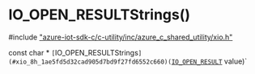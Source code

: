 # IO_OPEN_RESULTStrings()

\#include ["azure-iot-sdk-c/c-utility/inc/azure_c_shared_utility/xio.h"](../iot-c-ref-xio-h.md)  

const char * `[`IO_OPEN_RESULTStrings`](#xio_8h_1ae5fd5d32cad905d7bd9f27fd6552c660)(`[`IO_OPEN_RESULT`](#xio_8h_1a650563dd951fb9c9751f510964f3f36b) value)`

